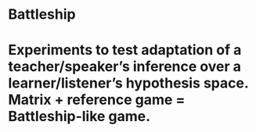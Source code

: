 # Battleship
# Experiments to test adaptation of a teacher/speaker’s inference over a learner/listener’s hypothesis space. Matrix + reference game = Battleship-like game.
